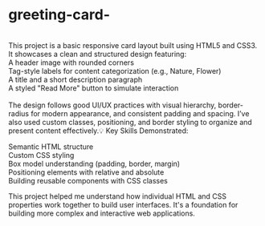 # greeting-card-
<br>
This project is a basic responsive card layout built using HTML5 and CSS3. It showcases a clean and structured design featuring:<br>
A header image with rounded corners<br>
Tag-style labels for content categorization (e.g., Nature, Flower)<br>
A title and a short description paragraph<br>
A styled "Read More" button to simulate interaction<br>
<br>
The design follows good UI/UX practices with visual hierarchy, border-radius for modern appearance, and consistent padding and spacing. I’ve also used custom classes, positioning, and border styling to organize and present content effectively.💡 Key Skills Demonstrated:<br>

Semantic HTML structure<br>
Custom CSS styling<br>
Box model understanding (padding, border, margin)<br>
Positioning elements with relative and absolute<br>
Building reusable components with CSS classes<br>

This project helped me understand how individual HTML and CSS properties work together to build user interfaces. It's a foundation for building more complex and interactive web applications.
